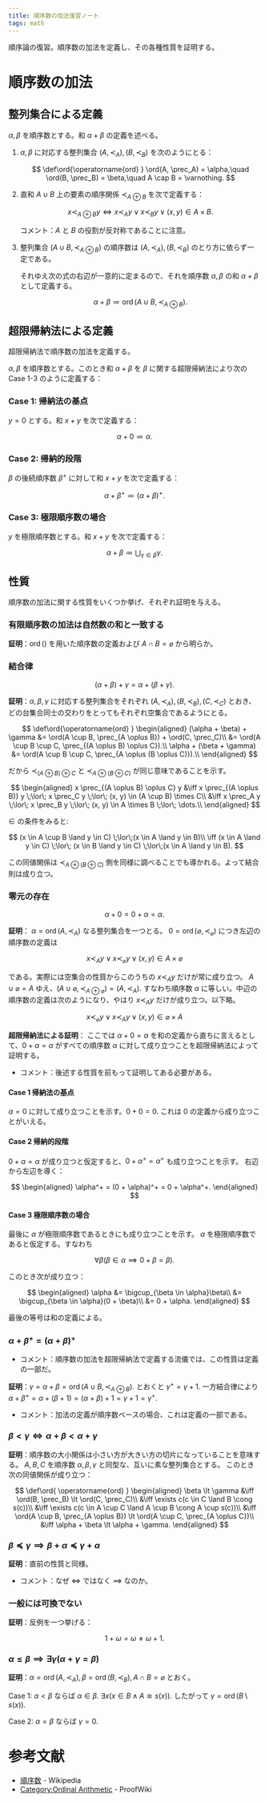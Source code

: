 ```yaml
---
title: 順序数の加法復習ノート
tags: math
---
```


順序論の復習。順序数の加法を定義し、その各種性質を証明する。

# 順序数の加法
## 整列集合による定義

$\alpha, \beta$ を順序数とする。和 $\alpha + \beta$ の定義を述べる。

1. $\alpha, \beta$ に対応する整列集合 $(A, \prec_A), (B, \prec_B)$ を次のようにとる：

   $$
   \def\ord{\operatorname{ord} }
   \ord(A, \prec_A) = \alpha,\quad
   \ord(B, \prec_B) = \beta,\quad
   A \cap B = \varnothing.
   $$

2. 直和 $A \cup B$ 上の要素の順序関係 $\prec_{A \oplus B}$ を次で定義する：

   $$
   x \prec_{A \oplus B} y \iff
   x \prec_A y \;\lor\; x \prec_B y \;\lor\; (x, y) \in A \times B.
   $$

   コメント：$A$ と $B$ の役割が反対称であることに注意。

3. 整列集合 $(A \cup B, \prec_{A \oplus B})$ の順序数は
   $(A, \prec_A), (B, \prec_B)$ のとり方に依らず一定である。

   それゆえ次の式の右辺が一意的に定まるので、それを順序数 $\alpha, \beta$ の和
   $\alpha + \beta$ として定義する。

   $$
   \alpha + \beta \coloneqq \operatorname{ord}(A \cup B, \prec_{A \oplus B}).
   $$

## 超限帰納法による定義

超限帰納法で順序数の加法を定義する。

$\alpha, \beta$ を順序数とする。このとき和 $\alpha + \beta$ を
$\beta$ に関する超限帰納法により次の Case 1-3 のように定義する：

### Case 1: 帰納法の基点

$y = 0$ とする。和 $x + y$ を次で定義する：

$$
\alpha + 0 \coloneqq \alpha.
$$

### Case 2: 帰納的段階

$\beta$ の後続順序数 $\beta^+$ に対して和 $x + y$ を次で定義する：

$$
\alpha + \beta^+ \coloneqq (\alpha + \beta)^+.
$$

### Case 3: 極限順序数の場合

$y$ を極限順序数とする。和 $x + y$ を次で定義する：

$$
\alpha + \beta \coloneqq \bigcup_{\gamma \in \beta} \gamma.
$$

## 性質

順序数の加法に関する性質をいくつか挙げ、それぞれ証明を与える。

### 有限順序数の加法は自然数の和と一致する

**証明**：$\operatorname{ord}()$ を用いた順序数の定義および $A \cap B = \varnothing$ から明らか。

### 結合律

$$
(\alpha + \beta) + \gamma = \alpha + (\beta + \gamma).
$$

**証明**：$\alpha, \beta, \gamma$ に対応する整列集合をそれぞれ
$(A, \prec_A), (B, \prec_B), (C, \prec_C)$ とおき、
どの台集合同士の交わりをとってもそれぞれ空集合であるようにとる。

$$
\def\ord{\operatorname{ord} }
\begin{aligned}
(\alpha + \beta) + \gamma
&= \ord(A \cup B, \prec_{A \oplus B}) + \ord(C, \prec_C)\\
&= \ord(A \cup B \cup C, \prec_{(A \oplus B) \oplus C}).\\
\alpha + (\beta + \gamma)
&= \ord(A \cup B \cup C, \prec_{A \oplus (B \oplus C)}).\\
\end{aligned}
$$

だから $\prec_{(A \oplus B) \oplus C}$ と $\prec_{A \oplus (B \oplus C)}$ が同じ意味であることを示す。

$$
\begin{aligned}
x \prec_{(A \oplus B) \oplus C} y
&\iff x \prec_{(A \oplus B)} y \;\lor\; x \prec_C y \;\lor\; (x, y) \in (A \cup B) \times C\\
&\iff x \prec_A y \;\lor\; x \prec_B y \;\lor\; (x, y) \in A \times B \;\lor\; \dots.\\
\end{aligned}
$$

$\in$ の条件をみると:

$$
(x \in A \cup B \land y \in C) \;\lor\;(x \in A \land y \in B)\\
\iff (x \in A \land y \in C) \;\lor\; (x \in B \land y \in C) \;\lor\;(x \in A \land y \in B).
$$

この同値関係は $\prec_{A \oplus (B \oplus C)}$ 側を同様に調べることでも導かれる。よって結合則は成り立つ。

### 零元の存在

$$
\alpha + 0 = 0 + \alpha = \alpha.
$$

**証明**： $\alpha = \operatorname{ord}(A, \prec_A)$ なる整列集合を一つとる。
$0 = \operatorname{ord}(\varnothing, \prec_\varnothing)$ につき左辺の順序数の定義は

$$
x \prec_A y \lor x \prec_\varnothing y \lor (x, y) \in A \times \varnothing
$$

である。実際には空集合の性質からこのうちの $x \prec_A y$ だけが常に成り立つ。
$A \cup \varnothing = A$ ゆえ、$(A \cup \varnothing, \prec_{A \oplus \varnothing}) = (A, \prec_A).$
すなわち順序数 $\alpha$ に等しい。中辺の順序数の定義は次のようになり、やはり
$x \prec_A y$ だけが成り立つ。以下略。

$$
x \prec_\varnothing y \lor x \prec_A y \lor (x, y) \in \varnothing \times A
$$

**超限帰納法による証明**：
ここでは $\alpha + 0 = \alpha$ を和の定義から直ちに言えるとして、$0 + \alpha = \alpha$
がすべての順序数 $\alpha$ に対して成り立つことを超限帰納法によって証明する。

* コメント：後述する性質を前もって証明してある必要がある。

#### Case 1 帰納法の基点

$\alpha = 0$ に対して成り立つことを示す。$0 + 0 = 0.$ これは $0$ の定義から成り立つことがいえる。

#### Case 2 帰納的段階

$0 + \alpha = \alpha$ が成り立つと仮定すると、$0 + \alpha^+ = \alpha^+$ も成り立つことを示す。
右辺から左辺を導く：

$$
\begin{aligned}
\alpha^+ = (0 + \alpha)^+ = 0 + \alpha^+.
\end{aligned}
$$

#### Case 3 極限順序数の場合

最後に $\alpha$ が極限順序数であるときにも成り立つことを示す。
$\alpha$ を極限順序数であると仮定する。すなわち

$$
\forall \beta(\beta \in \alpha \implies 0 + \beta = \beta).
$$

このとき次が成り立つ：

$$
\begin{aligned}
\alpha &= \bigcup_{\beta \in \alpha}\beta\\
&= \bigcup_{\beta \in \alpha}(0 + \beta)\\
&= 0 + \alpha.
\end{aligned}
$$

最後の等号は和の定義による。

### $\alpha + \beta^+ = (\alpha + \beta)^+$

* コメント：順序数の加法を超限帰納法で定義する流儀では、この性質は定義の一部だ。

**証明**：$\gamma = \alpha + \beta = \operatorname{ord}(A \cup B, \prec_{A \oplus B}).$
とおくと $\gamma^+ = \gamma + 1.$
一方結合律により $\alpha + \beta^+ = \alpha + (\beta + 1) = (\alpha + \beta) + 1 = \gamma + 1 = \gamma^+.$

* コメント：加法の定義が順序数ベースの場合、これは定義の一部である。

### $\beta \lt \gamma \iff \alpha + \beta \lt \alpha + \gamma$

**証明**：順序数の大小関係は小さい方が大きい方の切片になっていることを意味する。
$A, B, C$ を順序数 $\alpha, \beta, \gamma$ と同型な、互いに素な整列集合とする。
このとき次の同値関係が成り立つ：

$$
\def\ord{ \operatorname{ord} }
\begin{aligned}
    \beta \lt \gamma
    &\iff \ord(B, \prec_B) \lt \ord(C, \prec_C)\\
    &\iff \exists c(c \in C \land B \cong s(c))\\
    &\iff \exists c(c \in A \cup C \land A \cup B \cong A \cup s(c))\\
    &\iff \ord(A \cup B, \prec_{A \oplus B}) \lt \ord(A \cup C, \prec_{A \oplus C})\\
    &\iff \alpha + \beta \lt \alpha + \gamma.
\end{aligned}
$$

### $\beta \preceq \gamma \implies \beta + \alpha \preceq \gamma + \alpha$

**証明**：直前の性質と同様。

* コメント：なぜ $\iff$ ではなく $\implies$ なのか。

### 一般には可換でない

**証明**：反例を一つ挙げる：

$$1 + \omega = \omega \ne \omega + 1.$$

### $\alpha \le \beta \implies \exists \gamma(\alpha + \gamma = \beta)$

**証明**：$\alpha = \operatorname{ord}(A, \prec_A), \beta = \operatorname{ord}(B, \prec_B), A \cap B = \varnothing$ とおく。

Case 1: $\alpha \lt \beta$ ならば $\alpha \in \beta.$
$\exists x(x \in B \land A \cong s(x)).$
したがって $\gamma = \operatorname{ord}(B\setminus s(x)).$

Case 2: $\alpha = \beta$ ならば $\gamma = 0.$

# 参考文献

* [順序数](https://ja.wikipedia.org/wiki/%E9%A0%86%E5%BA%8F%E6%95%B0#%E5%AE%9A%E7%BE%A9) - Wikipedia
* [Category:Ordinal Arithmetic](https://proofwiki.org/wiki/Category:Ordinal_Arithmetic) - ProofWiki

